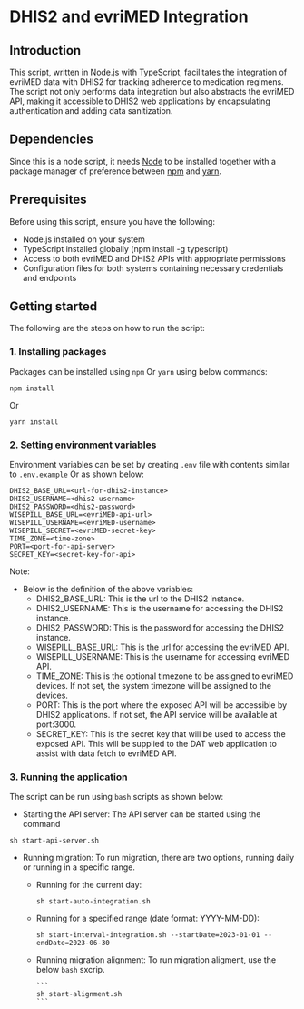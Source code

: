 # DHIS2 and evriMED Integration

## Introduction

This script, written in Node.js with TypeScript, facilitates the integration of evriMED data with DHIS2 for tracking adherence to medication regimens. The script not only performs data integration but also abstracts the evriMED API, making it accessible to DHIS2 web applications by encapsulating authentication and adding data sanitization.

## Dependencies

Since this is a node script, it needs [Node](https://nodejs.org/en) to be installed together with a package manager of preference between [npm](https://www.npmjs.com/) and [yarn](https://yarnpkg.com/).

## Prerequisites

Before using this script, ensure you have the following:

- Node.js installed on your system
- TypeScript installed globally (npm install -g typescript)
- Access to both evriMED and DHIS2 APIs with appropriate permissions
- Configuration files for both systems containing necessary credentials and endpoints

## Getting started

The following are the steps on how to run the script:

### 1. Installing packages

Packages can be installed using `npm` Or `yarn` using below commands:

```
npm install
```

Or

```
yarn install
```

### 2. Setting environment variables

Environment variables can be set by creating `.env` file with contents similar to `.env.example` Or as shown below:

```
DHIS2_BASE_URL=<url-for-dhis2-instance>
DHIS2_USERNAME=<dhis2-username>
DHIS2_PASSWORD=<dhis2-password>
WISEPILL_BASE_URL=<evriMED-api-url>
WISEPILL_USERNAME=<evriMED-username>
WISEPILL_SECRET=<evriMED-secret-key>
TIME_ZONE=<time-zone>
PORT=<port-for-api-server>
SECRET_KEY=<secret-key-for-api>
```

Note:

- Below is the definition of the above variables:
  - DHIS2_BASE_URL: This is the url to the DHIS2 instance.
  - DHIS2_USERNAME: This is the username for accessing the DHIS2 instance.
  - DHIS2_PASSWORD: This is the password for accessing the DHIS2 instance.
  - WISEPILL_BASE_URL: This is the url for accessing the evriMED API.
  - WISEPILL_USERNAME: This is the username for accessing evriMED API.
  - TIME_ZONE: This is the optional timezone to be assigned to evriMED devices. If not set, the system timezone will be assigned to the devices.
  - PORT: This is the port where the exposed API will be accessible by DHIS2 applications. If not set, the API service will be available at port:3000.
  - SECRET_KEY: This is the secret key that will be used to access the exposed API. This will be supplied to the DAT web application to assist with data fetch to evriMED API.

### 3. Running the application

The script can be run using `bash` scripts as shown below:

- Starting the API server: The API server can be started using the command

```
sh start-api-server.sh
```

- Running migration: To run migration, there are two options, running daily or running in a specific range.

  - Running for the current day:
    ```
    sh start-auto-integration.sh
    ```
  - Running for a specified range (date format: YYYY-MM-DD):

    ```
    sh start-interval-integration.sh --startDate=2023-01-01 --endDate=2023-06-30
    ```

  - Running migration alignment: To run migration aligment, use the below `bash` sxcrip.

        ```
        sh start-alignment.sh
        ```
